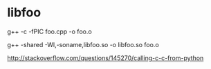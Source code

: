 # libfoo

g++ -c -fPIC foo.cpp -o foo.o

g++ -shared -Wl,-soname,libfoo.so -o libfoo.so  foo.o

http://stackoverflow.com/questions/145270/calling-c-c-from-python

